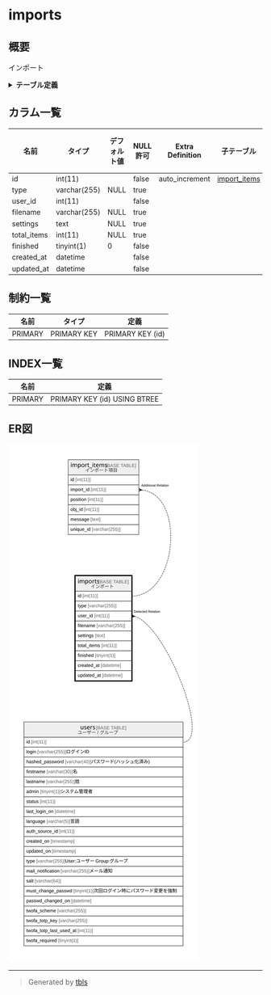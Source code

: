 # imports

## 概要

インポート

<details>
<summary><strong>テーブル定義</strong></summary>

```sql
CREATE TABLE `imports` (
  `id` int(11) NOT NULL AUTO_INCREMENT,
  `type` varchar(255) DEFAULT NULL,
  `user_id` int(11) NOT NULL,
  `filename` varchar(255) DEFAULT NULL,
  `settings` text DEFAULT NULL,
  `total_items` int(11) DEFAULT NULL,
  `finished` tinyint(1) NOT NULL DEFAULT 0,
  `created_at` datetime NOT NULL,
  `updated_at` datetime NOT NULL,
  PRIMARY KEY (`id`)
) ENGINE=InnoDB DEFAULT CHARSET=utf8mb4 COLLATE=utf8mb4_general_ci
```

</details>

## カラム一覧

| 名前          | タイプ          | デフォルト値       | NULL許可   | Extra Definition | 子テーブル                           | 親テーブル             | コメント     |
| ----------- | ------------ | ------------ | -------- | ---------------- | ------------------------------- | ----------------- | -------- |
| id          | int(11)      |              | false    | auto_increment   | [import_items](import_items.md) |                   |          |
| type        | varchar(255) | NULL         | true     |                  |                                 |                   |          |
| user_id     | int(11)      |              | false    |                  |                                 | [users](users.md) |          |
| filename    | varchar(255) | NULL         | true     |                  |                                 |                   |          |
| settings    | text         | NULL         | true     |                  |                                 |                   |          |
| total_items | int(11)      | NULL         | true     |                  |                                 |                   |          |
| finished    | tinyint(1)   | 0            | false    |                  |                                 |                   |          |
| created_at  | datetime     |              | false    |                  |                                 |                   |          |
| updated_at  | datetime     |              | false    |                  |                                 |                   |          |

## 制約一覧

| 名前      | タイプ         | 定義               |
| ------- | ----------- | ---------------- |
| PRIMARY | PRIMARY KEY | PRIMARY KEY (id) |

## INDEX一覧

| 名前      | 定義                           |
| ------- | ---------------------------- |
| PRIMARY | PRIMARY KEY (id) USING BTREE |

## ER図

![er](imports.svg)

---

> Generated by [tbls](https://github.com/k1LoW/tbls)
